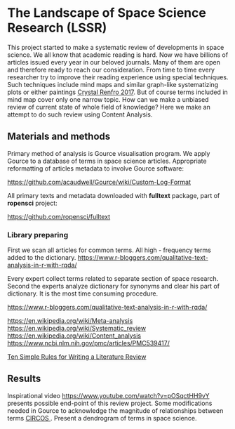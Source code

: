 # The Landscape of Space Science Research (LSSR)
This project started to make a systematic review of developments in space science. We all know that academic reading is hard. Now we have billions of articles issued every year in our beloved journals. Many of them are open and therefore ready to reach our consideration. From time to time every researcher try to improve their reading experience using special techniques. Such techniques include mind maps and similar graph-like systematizing  plots or either paintings [Crystal Renfro 2017](https://doi.org/10.1016/j.acalib.2017.02.004). But of course terms included in mind map cover only one narrow topic. How can we make a unbiased review of current state of whole field of knowledge? Here we make an attempt to do such review using Content Analysis.

## Materials and methods

Primary method of analysis is Gource visualisation program. We apply Gource to a database of terms in space science articles. Appropriate reformatting of articles metadata to involve Gource software:

<https://github.com/acaudwell/Gource/wiki/Custom-Log-Format>

All primary texts and metadata downloaded with **fulltext** package, part of **ropensci** project:

<https://github.com/ropensci/fulltext>



### Library preparing

First we scan all articles for common terms. All high - frequency terms added to the dictionary. https://www.r-bloggers.com/qualitative-text-analysis-in-r-with-rqda/

Every expert collect terms related to separate section of space research. Second the experts analyze dictionary for synonyms and clear his part of dictionary. It is the most time consuming procedure. 

<https://www.r-bloggers.com/qualitative-text-analysis-in-r-with-rqda/>



<https://en.wikipedia.org/wiki/Meta-analysis>
<https://en.wikipedia.org/wiki/Systematic_review>
<https://en.wikipedia.org/wiki/Content_analysis>
<https://www.ncbi.nlm.nih.gov/pmc/articles/PMC539417/>



[Ten Simple Rules for Writing a Literature Review]( http://journals.plos.org/ploscompbiol/article?id=10.1371/journal.pcbi.1003149 )


## Results

Inspirational video <https://www.youtube.com/watch?v=pOSqctHH9vY> presents possible end-point of this review project. Some modifications needed in Gource to acknowledge the magnitude of relationships between terms [CIRCOS ](http://circos.ca/guide/tables/). 
Present a dendrogram of terms in space science.

